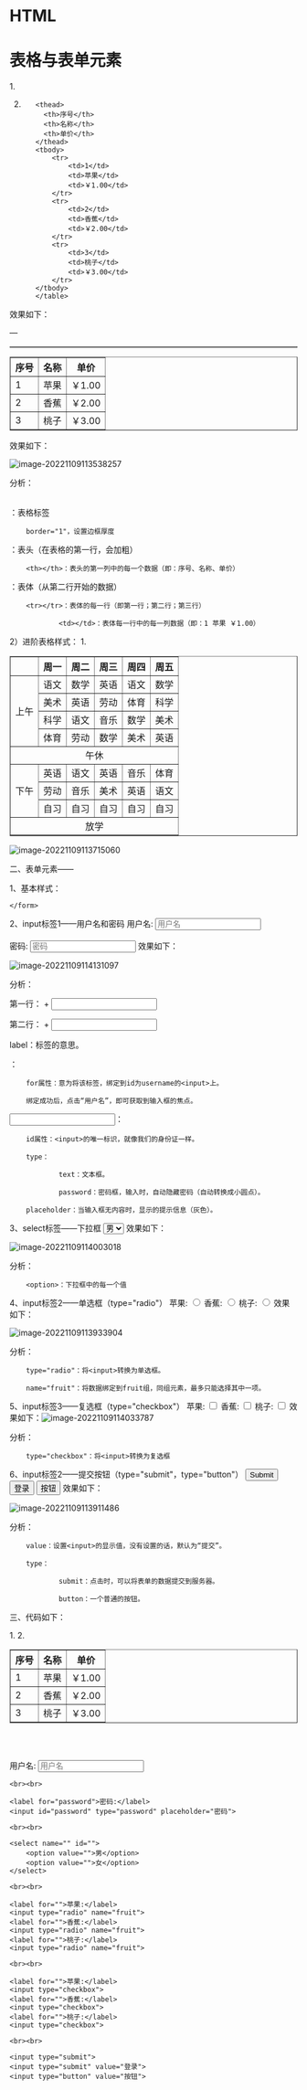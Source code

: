 # HTML

# 表格与表单元素

1.<table border="1">

2.        <thead>
            <th>序号</th>
            <th>名称</th>
            <th>单价</th>
          </thead>
          <tbody>
              <tr>
                  <td>1</td>
                  <td>苹果</td>
                  <td>￥1.00</td>
              </tr>
              <tr>
                  <td>2</td>
                  <td>香蕉</td>
                  <td>￥2.00</td>
              </tr>
              <tr>
                  <td>3</td>
                  <td>桃子</td>
                  <td>￥3.00</td>
              </tr>
          </tbody>
          </table>

效果如下：

—<table border="1">
        <thead>
            <th>序号</th>
            <th>名称</th>
            <th>单价</th>
        </thead>
        <tbody>
            <tr>
                <td>1</td>
                <td>苹果</td>
                <td>￥1.00</td>
            </tr>
            <tr>
                <td>2</td>
                <td>香蕉</td>
                <td>￥2.00</td>
            </tr>
            <tr>
                <td>3</td>
                <td>桃子</td>
                <td>￥3.00</td>
            </tr>
        </tbody>
    </table>
效果如下：

![image-20221109113538257](https://img-blog.csdnimg.cn/45a115bfbd1a4cbfb24dddaef2de6eae.png)

分析： 

<table></table>：表格标签

        border="1"，设置边框厚度

<thead></thead>：表头（在表格的第一行，会加粗）

        <th></th>：表头的第一列中的每一个数据（即：序号、名称、单价）

<tbody></tbody>：表体（从第二行开始的数据）

        <tr></tr>：表体的每一行（即第一行；第二行；第三行）
    
                <td></td>：表体每一行中的每一列数据（即：1 苹果 ￥1.00）

2）进阶表格样式：
    1.<table border="1">
        <thead>
            <th></th>
            <th>周一</th>
            <th>周二</th>
            <th>周三</th>
            <th>周四</th>
            <th>周五</th>
        </thead>
        <tbody>
            <tr>
                <td rowspan="4">上午</td>
                <td>语文</td>
                <td>数学</td>
                <td>英语</td>
                <td>语文</td>
                <td>数学</td>
            </tr>
            <tr>
                <td>美术</td>
                <td>英语</td>
                <td>劳动</td>
                <td>体育</td>
                <td>科学</td>
            </tr>
            <tr>
                <td>科学</td>
                <td>语文</td>
                <td>音乐</td>
                <td>数学</td>
                <td>美术</td>
            </tr>
            <tr>
                <td>体育</td>
                <td>劳动</td>
                <td>数学</td>
                <td>美术</td>
                <td>英语</td>
            </tr>
            <tr>
                <td colspan="6" align="center">午休</td>
            </tr>
            <tr>
                <td rowspan="3">下午</td>
                <td>英语</td>
                <td>语文</td>
                <td>英语</td>
                <td>音乐</td>
                <td>体育</td>
            </tr>
            <tr>
                <td>劳动</td>
                <td>音乐</td>
                <td>美术</td>
                <td>英语</td>
                <td>语文</td>
            </tr>
            <tr>
                <td>自习</td>
                <td>自习</td>
                <td>自习</td>
                <td>自习</td>
                <td>自习</td>
            </tr>
            <tr>
                <td colspan="6" align="center">放学</td>
            </tr>
        </tbody>
    </table>
![image-20221109113715060](https://img-blog.csdnimg.cn/abb5d6752e2b4262ad582405f9b275c5.png?x-oss-process=image/watermark,type_d3F5LXplbmhlaQ,shadow_50,text_Q1NETiBAcHJvMTgyMg==,size_13,color_FFFFFF,t_70,g_se,x_16)

二、表单元素——<form> 
1、基本样式：
    <form action="">

    </form>

2、input标签1——用户名和密码
        <label for="username">用户名:</label>
        <input id="username" type="text" placeholder="用户名">
        <br><br>
        <label for="password">密码:</label>
        <input id="password" type="password" placeholder="密码">
效果如下：

![image-20221109114131097](https://img-blog.csdnimg.cn/49be71c2426347d9a243b663adfb02b9.png?x-oss-process=image/watermark,type_d3F5LXplbmhlaQ,shadow_50,text_Q1NETiBAcHJvMTgyMg==,size_13,color_FFFFFF,t_70,g_se,x_16)

分析：

第一行：<label> + <input>

第二行：<label> + <input>

label：标签的意思。

<label>：

        for属性：意为将该标签，绑定到id为username的<input>上。
    
        绑定成功后，点击“用户名”，即可获取到输入框的焦点。

<input>：

        id属性：<input>的唯一标识，就像我们的身份证一样。
    
        type：
    
                text：文本框。
    
                password：密码框，输入时，自动隐藏密码（自动转换成小圆点）。
    
        placeholder：当输入框无内容时，显示的提示信息（灰色）。

3、select标签——下拉框
        <select name="" id="">
            <option value="">男</option>
            <option value="">女</option>
        </select>
效果如下： 

 ![image-20221109114003018](https://img-blog.csdnimg.cn/d00af3e06fd64c1dbcc3e2f5b3f8c632.png)

 分析：

        <option>：下拉框中的每一个值

4、input标签2——单选框（type="radio"）
        <label for="">苹果:</label>
        <input type="radio" name="fruit">
        <label for="">香蕉:</label>
        <input type="radio" name="fruit">
        <label for="">桃子:</label>
        <input type="radio" name="fruit">
效果如下：

![image-20221109113933904](https://img-blog.csdnimg.cn/41a9ec89a8c344ae875df33f5064b1b9.png?x-oss-process=image/watermark,type_d3F5LXplbmhlaQ,shadow_50,text_Q1NETiBAcHJvMTgyMg==,size_11,color_FFFFFF,t_70,g_se,x_16)

分析： 

        type="radio"：将<input>转换为单选框。
    
        name="fruit"：将数据绑定到fruit组，同组元素，最多只能选择其中一项。 

5、input标签3——复选框（type="checkbox"）
        <label for="">苹果:</label>
        <input type="checkbox">
        <label for="">香蕉:</label>
        <input type="checkbox">
        <label for="">桃子:</label>
        <input type="checkbox">
效果如下：![image-20221109114033787](https://img-blog.csdnimg.cn/3f48dc948375476d875815283e82d256.png?x-oss-process=image/watermark,type_d3F5LXplbmhlaQ,shadow_50,text_Q1NETiBAcHJvMTgyMg==,size_11,color_FFFFFF,t_70,g_se,x_16)



分析：

        type="checkbox"：将<input>转换为复选框 

6、input标签2——提交按钮（type="submit"，type="button"）
        <input type="submit">
        <input type="submit" value="登录">
        <input type="button" value="按钮">
效果如下：

![image-20221109113911486](https://img-blog.csdnimg.cn/e8c5219650e247a4b65864d4ad18fa1d.png)

分析：

        value：设置<input>的显示值，没有设置的话，默认为“提交”。
    
        type：
    
                submit：点击时，可以将表单的数据提交到服务器。
    
                button：一个普通的按钮。

三、代码如下：

1.<!DOCTYPE html>
2.<html lang="en">

<head>
    <meta charset="UTF-8">
    <meta http-equiv="X-UA-Compatible" content="IE=edge">
    <meta name="viewport" content="width=device-width, initial-scale=1.0">
    <title>Demo02</title>
</head>

<head>
    <meta charset="UTF-8">
    <meta http-equiv="X-UA-Compatible" content="IE=edge">
    <meta name="viewport" content="width=device-width, initial-scale=1.0">
    <title>Demo02</title>
</head>

<body>
    <table border="1">
        <thead>
            <th>序号</th>
            <th>名称</th>
            <th>单价</th>
        </thead>
        <tbody>
            <tr>
                <td>1</td>
                <td>苹果</td>
                <td>￥1.00</td>
            </tr>
            <tr>
                <td>2</td>
                <td>香蕉</td>
                <td>￥2.00</td>
            </tr>
            <tr>
                <td>3</td>
                <td>桃子</td>
                <td>￥3.00</td>
            </tr>
        </tbody>
    </table>



<br><br>

<form action="">
    <label for="username">用户名:</label>
    <input id="username" type="text" placeholder="用户名">

    <br><br>
     
    <label for="password">密码:</label>
    <input id="password" type="password" placeholder="密码">
     
    <br><br>
     
    <select name="" id="">
        <option value="">男</option>
        <option value="">女</option>
    </select>
     
    <br><br>
     
    <label for="">苹果:</label>
    <input type="radio" name="fruit">
    <label for="">香蕉:</label>
    <input type="radio" name="fruit">
    <label for="">桃子:</label>
    <input type="radio" name="fruit">
     
    <br><br>
     
    <label for="">苹果:</label>
    <input type="checkbox">
    <label for="">香蕉:</label>
    <input type="checkbox">
    <label for="">桃子:</label>
    <input type="checkbox">
     
    <br><br>
     
    <input type="submit">
    <input type="submit" value="登录">
    <input type="button" value="按钮">
</form>

</body>
</html>